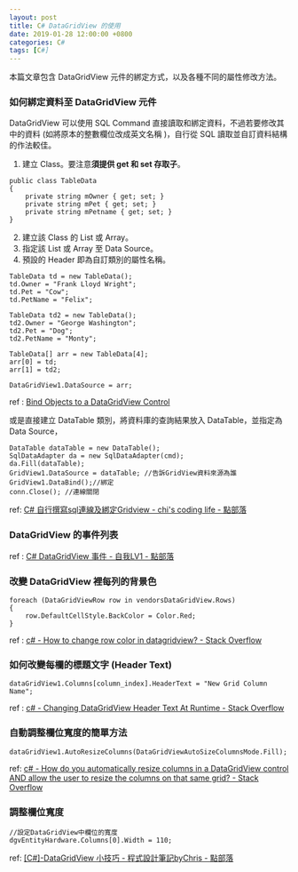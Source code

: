 ```yaml
---
layout: post
title: C# DataGridView 的使用
date: 2019-01-28 12:00:00 +0800
categories: C#
tags: [C#]
---
```


本篇文章包含 DataGridView 元件的綁定方式，以及各種不同的屬性修改方法。

### 如何綁定資料至 DataGridView 元件

DataGridView 可以使用 SQL Command 直接讀取和綁定資料，不過若要修改其中的資料 (如將原本的整數欄位改成英文名稱 )，自行從 SQL 讀取並自訂資料結構的作法較佳。

1. 建立 Class。要注意**須提供 get 和 set 存取子**。

```
public class TableData
{                 
    private string mOwner { get; set; }
    private string mPet { get; set; }
    private string mPetname { get; set; }
}
```

2. 建立該 Class 的 List 或 Array。
3. 指定該 List 或 Array 至 Data Source。
4. 預設的 Header 即為自訂類別的屬性名稱。

```
TableData td = new TableData();
td.Owner = "Frank Lloyd Wright";
td.Pet = "Cow";
td.PetName = "Felix";

TableData td2 = new TableData();
td2.Owner = "George Washington";
td2.Pet = "Dog";
td2.PetName = "Monty";

TableData[] arr = new TableData[4];
arr[0] = td;
arr[1] = td2;

DataGridView1.DataSource = arr;
```

ref : [Bind Objects to a DataGridView Control](https://www.c-sharpcorner.com/article/bind-objects-to-a-datagridview-control/)

或是直接建立 DataTable 類別，將資料庫的查詢結果放入 DataTable，並指定為 Data Source，

```
DataTable dataTable = new DataTable(); 
SqlDataAdapter da = new SqlDataAdapter(cmd);
da.Fill(dataTable);
GridView1.DataSource = dataTable; //告訴GridView資料來源為誰
GridView1.DataBind();//綁定
conn.Close(); //連線關閉       
```

ref: [C# 自行撰寫sql連線及綁定Gridview - chi's coding life - 點部落](https://dotblogs.com.tw/chichiblog/2017/10/16/163211)

### DataGridView 的事件列表

ref : [C# DataGridView 事件 - 自我LV1 - 點部落](https://dotblogs.com.tw/jain/2010/05/13/15206)

### 改變 DataGridView 裡每列的背景色

```
foreach (DataGridViewRow row in vendorsDataGridView.Rows)
{
    row.DefaultCellStyle.BackColor = Color.Red;
}
```

ref : [c# - How to change row color in datagridview? - Stack Overflow](https://stackoverflow.com/questions/2189376/how-to-change-row-color-in-datagridview)

### 如何改變每欄的標題文字 (Header Text)

```
dataGridView1.Columns[column_index].HeaderText = "New Grid Column Name";
```

ref : [c# - Changing DataGridView Header Text At Runtime - Stack Overflow](https://stackoverflow.com/questions/27267176/changing-datagridview-header-text-at-runtime)

### 自動調整欄位寬度的簡單方法

```
dataGridView1.AutoResizeColumns(DataGridViewAutoSizeColumnsMode.Fill);
```

ref: [c# - How do you automatically resize columns in a DataGridView control AND allow the user to resize the columns on that same grid? - Stack Overflow](https://stackoverflow.com/questions/1025670/how-do-you-automatically-resize-columns-in-a-datagridview-control-and-allow-the)

### 調整欄位寬度

```
//設定DataGridView中欄位的寬度
dgvEntityHardware.Columns[0].Width = 110;
```

ref: [[C#]-DataGridView 小技巧 - 程式設計筆記byChris - 點部落](https://dotblogs.com.tw/chris0920/2010/12/27/20418)